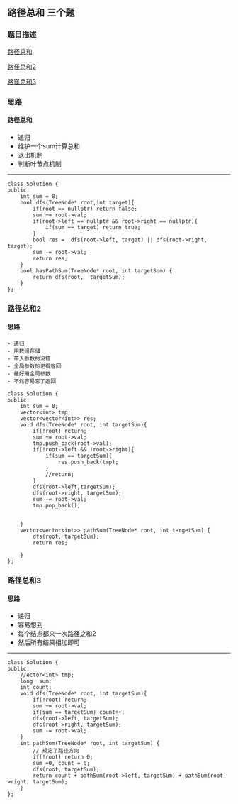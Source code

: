 ## 路径总和 三个题

### 题目描述

[路径总和](https://leetcode.cn/problems/path-sum/discussion/)

[路径总和2](https://leetcode.cn/problems/path-sum-ii/description/)

[路径总和3]()

### 思路

#### 路径总和

- 递归
- 维护一个sum计算总和
- 退出机制
- 判断叶节点机制

---
```
class Solution {
public:
    int sum = 0;
    bool dfs(TreeNode* root,int target){
        if(root == nullptr) return false;
        sum += root->val;
        if(root->left == nullptr && root->right == nullptr){
            if(sum == target) return true;
        }
        bool res =  dfs(root->left, target) || dfs(root->right, target);
        sum -= root->val;
        return res;
    }
    bool hasPathSum(TreeNode* root, int targetSum) {
        return dfs(root,  targetSum);
    }
};

```

### 路径总和2
#### 思路

    - 递归
    - 用数组存储
    - 带入参数的没错
    - 全局参数的记得返回
    - 最好用全局参数
    - 不然容易忘了返回

```
class Solution {
public:
    int sum = 0;
    vector<int> tmp;
    vector<vector<int>> res;
    void dfs(TreeNode* root, int targetSum){
        if(!root) return;
        sum += root->val;
        tmp.push_back(root->val);
        if(!root->left && !root->right){
            if(sum == targetSum){
                res.push_back(tmp);
            }
            //return;
        }
        dfs(root->left,targetSum);
        dfs(root->right, targetSum);
        sum -= root->val;
        tmp.pop_back();
        
        
    }
    vector<vector<int>> pathSum(TreeNode* root, int targetSum) {
        dfs(root, targetSum);
        return res;

    }
};

```
### 路径总和3

#### 思路
 - 递归
 - 容易想到
 - 每个结点都来一次路径之和2
 - 然后所有结果相加即可

---

```
class Solution {
public:
    //ector<int> tmp;
    long  sum;
    int count;
    void dfs(TreeNode* root, int targetSum){
        if(!root) return;
        sum += root->val;
        if(sum == targetSum) count++;
        dfs(root->left, targetSum);
        dfs(root->right, targetSum);
        sum -= root->val;
    }
    int pathSum(TreeNode* root, int targetSum) {
        // 规定了路径方向
        if(!root) return 0;
        sum =0, count = 0;
        dfs(root, targetSum);
        return count + pathSum(root->left, targetSum) + pathSum(root->right, targetSum);
    }
};

```
